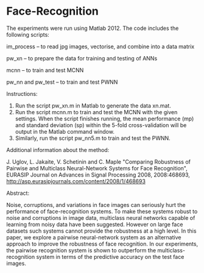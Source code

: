 # Face-Recognition

The experiments were run using Matlab 2012. The code includes the following scripts:

im_process – to read jpg images, vectorise, and combine into a data matrix

pw_xn – to prepare the data for training and testing of ANNs

mcnn – to train and test MCNN

pw_nn and pw_test – to train and test PWNN

Instructions:

1. Run the script pw_xn.m in Matlab to generate the data xn.mat.
2. Run the script mcnn.m to train and test the MCNN with the given settings.
When the script finishes running, the mean performance (mp) and standard
deviation (sp) within the 5-fold cross-validation will be output in the Matlab
command window.
3. Similarly, run the script pw_nn5.m to train and test the PWNN.

Additional information about the method:

J. Uglov, L. Jakaite, V. Schetinin and C. Maple "Comparing Robustness of Pairwise and Multiclass Neural-Network Systems for Face Recognition", EURASIP Journal on Advances in Signal Processing 2008, 2008:468693, http://asp.eurasipjournals.com/content/2008/1/468693 

Abstract:

Noise, corruptions, and variations in face images can seriously hurt the performance of face-recognition systems. To make these systems robust to noise and corruptions in image data, multiclass neural networks capable of learning from noisy data have been suggested. However on large face datasets such systems cannot provide the robustness at a high level. In this paper, we explore a pairwise neural-network system as an alternative approach to improve the robustness of face recognition. In our experiments, the pairwise recognition system is shown to outperform the multiclass-recognition system in terms of the predictive accuracy on the test face images.

